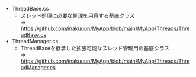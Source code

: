 - ThreadBase.cs
  - スレッド処理に必要な処理を用意する基底クラス  
    => https://github.com/inakuuun/MyApp/blob/main/MyApp/Threads/ThreadBase.cs
- ThreadManager.cs
  - ThreadBaseを継承した拡張可能なスレッド管理用の基底クラス  
    => https://github.com/inakuuun/MyApp/blob/main/MyApp/Threads/ThreadManager.cs
